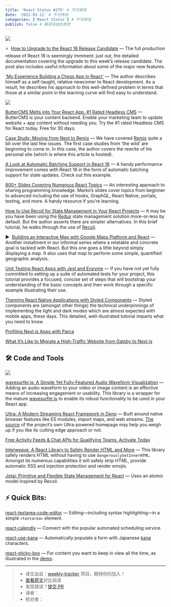 ```yaml
---
title: 'React Status #279' # 不可修改
date: '2022-03-11' # 不可修改
categories: ['React Status'] # 不可修改
publish: false # 翻译完成后修改
---
```


[![](https://res.cloudinary.com/cpress/image/upload/w_1280,e_sharpen:60/nxnmzli9lah727tobsnz.jpg)](https://react.statuscode.com/link/120668/web)

<!--以上是预览信息，图片一张或限制百字左右，前者优先，全文请使用二级及以下标题-->
<!-- more -->

⭐️  [How to Upgrade to the React 18 Release Candidate](https://react.statuscode.com/link/120668/web "reactjs.org") — The full production release of React 18 is seemingly imminent: just out, the detailed documentation covering the upgrade to this week’s release candidate. The post also includes useful information about some of the major new features.

['My Experience Building a Chess App in React'](https://react.statuscode.com/link/120669/web "dev.to") — The author describes himself as a self-taught, relative newcomer to React development. As a result, he describes his approach to this well-defined problem in terms that those at a similar point in the learning curve will find easy to understand.

[![](https://copm.s3.amazonaws.com/466d9da8.png)](https://react.statuscode.com/link/120670/web)

[ButterCMS Melts into Your React App. #1 Rated Headless CMS](https://react.statuscode.com/link/120670/web "buttercms.com") — ButterCMS is your content backend. Enable your marketing team to update website + app content without needing you. Try the #1 rated Headless CMS for React today. Free for 30 days.

[Case Study: Moving from Next to Remix](https://react.statuscode.com/link/120671/web "www.adamcollier.co.uk") — We have covered [Remix](https://react.statuscode.com/link/120672/web) quite a bit over the last few issues. The first case studies from ‘the wild’ are beginning to come in. In this case, the author covers the rewrite of his personal site (which is where this article is hosted).

[A Look at Automatic Batching Support in React 18](https://react.statuscode.com/link/120674/web "www.dtreelabs.com") — A handy performance improvement comes with React 18 in the form of automatic batching support for state updates. Check out this example.

[800+ Slides Covering Numerous React Topics](https://react.statuscode.com/link/120673/web "marko-knoebl.github.io") — An interesting approach to sharing programming knowledge. Marko’s slides cover topics from beginner to advanced including the use of hooks, GraphQL, React Native, portals, testing, and more. A handy resource if you’re learning.

[How to Use Recoil for State Management in Your React Projects](https://react.statuscode.com/link/120678/web "www.freecodecamp.org") — It may be you have been using the [Redux](https://react.statuscode.com/link/120679/web) state management solution more-or-less by default. But the author asserts there are simpler alternatives. In this brief tutorial, he walks through the use of [Recoil](https://react.statuscode.com/link/120680/web).

▶  [Building an Interactive Map with Google Maps Platform and React](https://react.statuscode.com/link/120681/web "www.youtube.com") — Another installment in our informal series where a relatable and concrete goal is tackled with React. But this one goes a little beyond simply displaying a map. It also uses that map to perform some simple, quantified geographic analysis.

[Unit Testing React Apps with Jest and Enzyme](https://react.statuscode.com/link/120682/web "betterprogramming.pub") — If you have not yet fully committed to setting up a suite of automated tests for your project, this tutorial provides a focused, concise set of steps that will bootstrap your understanding of the basic concepts and then work through a specific example illustrating their use.

[Theming React Native Applications with Styled Components](https://react.statuscode.com/link/120683/web "blog.openreplay.com") — Styled components are (amongst other things) the technical underpinnings of implementing the light and dark modes which are almost expected with mobile apps, these days. This detailed, well-illustrated tutorial imparts what you need to know.

[Profiling Next.js Apps with Parca](https://react.statuscode.com/link/120684/web)  

[What It’s Like to Migrate a High-Traffic Website from Gatsby to Next.js](https://react.statuscode.com/link/120685/web)  

## 🛠 Code and Tools

[![](https://res.cloudinary.com/cpress/image/upload/w_1280,e_sharpen:60/snobj8k4yrj9xmthycff.jpg)](https://react.statuscode.com/link/120686/web)

[wavesurfer.js: A Simple Yet Fully-Featured Audio Waveform Visualization](https://react.statuscode.com/link/120686/web "github.com") — Adding an audio waveform to your video or image content is an effective means of increasing engagement or usability. This library is a wrapper for the mature [wavesurfer.js](https://react.statuscode.com/link/120687/web) to enable its robust functionality to be used in your React app.

[Ultra: A Modern Streaming React Framework in Deno](https://react.statuscode.com/link/120688/web "ultrajs.dev") — Built around native browser features like ES modules, import maps, and web streams. [The source](https://react.statuscode.com/link/120689/web) of the project’s own Ultra-powered homepage may help you weigh up if you like its cutting edge approach or not.

[Free Activity Feeds & Chat APIs for Qualifying Teams. Activate Today](https://react.statuscode.com/link/120690/web "getstream.io")

[Interweave: A React Library to Safely Render HTML and More](https://react.statuscode.com/link/120691/web "github.com") — This library safely renders HTML without having to use `dangerouslySetInnerHTML`. Amongst its numerous capabilities it will safely strip HTML, provide automatic XSS and injection protection and render emojis.

[Jotai: Primitive and Flexible State Management for React](https://react.statuscode.com/link/120692/web "jotai.org") — Uses an atomic model inspired by Recoil.

## ⚡️ Quick Bits:

[react-textarea-code-editor](https://react.statuscode.com/link/120693/web) — Editing—including syntax highlighting—in a simple `<textarea>` element.

[react-calendly](https://react.statuscode.com/link/120694/web) — Connect with the popular automated scheduling service.

[react-use-kana](https://react.statuscode.com/link/120695/web) — Automatically populate a form with Japanese [kana](https://react.statuscode.com/link/120696/web) characters.

[react-sticky-box](https://react.statuscode.com/link/120697/web) — For content you want to keep in view all the time, as illustrated in the [demo](https://react.statuscode.com/link/120698/web).

---
> * 译文出自：[weekly-tracker](https://github.com/FEDarling/weekly-tracker) 项目，期待你的加入！
> * [查看原文](https://react.statuscode.com/issues/279)对比阅读
> * 发现错误？[提交 PR](https://github.com/FEDarling/weekly-tracker/blob/main/weeklys/react_status/279)
> * 译者：
> * 校对者：
